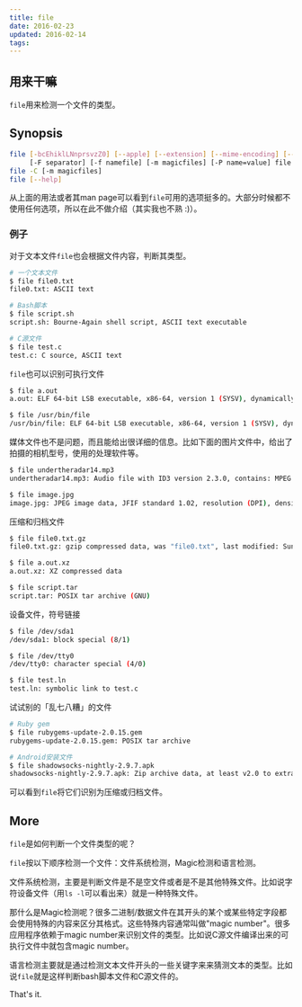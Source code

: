 ```yaml
---
title: file
date: 2016-02-23
updated: 2016-02-14
tags:
---
```

## 用来干嘛

`file`用来检测一个文件的类型。

## Synopsis

```sh
file [-bcEhiklLNnprsvzZ0] [--apple] [--extension] [--mime-encoding] [--mime-type] [-e testname]
     [-F separator] [-f namefile] [-m magicfiles] [-P name=value] file ...
file -C [-m magicfiles]
file [--help]
```

从上面的用法或者其man page可以看到`file`可用的选项挺多的。大部分时候都不使用任何选项，所以在此不做介绍（其实我也不熟 :)）。

### 例子

对于文本文件`file`也会根据文件内容，判断其类型。

```sh
# 一个文本文件
$ file file0.txt
file0.txt: ASCII text

# Bash脚本
$ file script.sh
script.sh: Bourne-Again shell script, ASCII text executable

# C源文件
$ file test.c
test.c: C source, ASCII text
```

`file`也可以识别可执行文件

```sh
$ file a.out
a.out: ELF 64-bit LSB executable, x86-64, version 1 (SYSV), dynamically linked, interpreter /lib64/ld-linux-x86-64.so.2, for GNU/Linux 2.6.32, BuildID[sha1]=8df7e51f8d7bdf3df73b20aeba9657512ee524b6, not stripped

$ file /usr/bin/file
/usr/bin/file: ELF 64-bit LSB executable, x86-64, version 1 (SYSV), dynamically linked, interpreter /lib64/ld-linux-x86-64.so.2, for GNU/Linux 2.6.32, BuildID[sha1]=10636e26b99b67f759b632dd69ed150558ce24b1, stripped
```

媒体文件也不是问题，而且能给出很详细的信息。比如下面的图片文件中，给出了拍摄的相机型号，使用的处理软件等。

```sh
$ file undertheradar14.mp3
undertheradar14.mp3: Audio file with ID3 version 2.3.0, contains: MPEG ADTS, layer III, v1,  96 kbps, 44.1 kHz, JntStereo

$ file image.jpg
image.jpg: JPEG image data, JFIF standard 1.02, resolution (DPI), density 72x72, segment length 16, Exif Standard: [TIFF image data, little-endian, direntries=14, manufacturer=Canon, model=Canon EOS 5D Mark II, orientation=upper-left, xresolution=209, yresolution=217, resolutionunit=2, software=Adobe Photoshop CS3 Windows, datetime=2014:07:07 17:34:28, GPS-Data], baseline, precision 8, 5616x3744, frames 3
```

压缩和归档文件

```sh
$ file file0.txt.gz
file0.txt.gz: gzip compressed data, was "file0.txt", last modified: Sun Feb 14 15:21:53 2016, from Unix

$ file a.out.xz
a.out.xz: XZ compressed data

$ file script.tar
script.tar: POSIX tar archive (GNU)
```

设备文件，符号链接

```sh
$ file /dev/sda1
/dev/sda1: block special (8/1)

$ file /dev/tty0
/dev/tty0: character special (4/0)

$ file test.ln
test.ln: symbolic link to test.c
```

试试别的「乱七八糟」的文件

```sh
# Ruby gem
$ file rubygems-update-2.0.15.gem
rubygems-update-2.0.15.gem: POSIX tar archive

# Android安装文件
$ file shadowsocks-nightly-2.9.7.apk
shadowsocks-nightly-2.9.7.apk: Zip archive data, at least v2.0 to extract
```

可以看到`file`将它们识别为压缩或归档文件。

## More

`file`是如何判断一个文件类型的呢？

`file`按以下顺序检测一个文件：文件系统检测，Magic检测和语言检测。

文件系统检测，主要是判断文件是不是空文件或者是不是其他特殊文件。比如说字符设备文件（用`ls -l`可以看出来）就是一种特殊文件。

那什么是Magic检测呢？很多二进制/数据文件在其开头的某个或某些特定字段都会使用特殊的内容来区分其格式。这些特殊内容通常叫做"magic number"。很多应用程序依赖于magic number来识别文件的类型。比如说C源文件编译出来的可执行文件中就包含magic number。

语言检测主要就是通过检测文本文件开头的一些关键字来来猜测文本的类型。比如说`file`就是这样判断bash脚本文件和C源文件的。

That's it.
